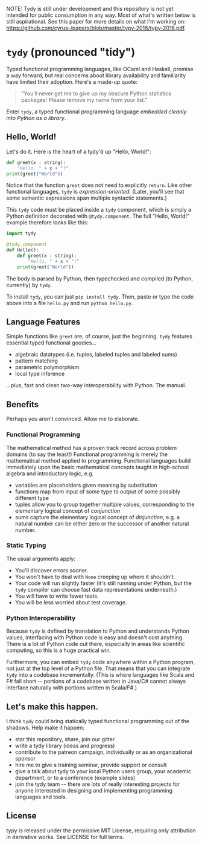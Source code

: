NOTE: Tydy is still under development and this repository is not yet intended for public consumption in any way. Most of what's written below is still aspirational. See this paper for more details on what I'm working on: https://github.com/cyrus-/papers/blob/master/typy-2016/typy-2016.pdf.

`tydy` (pronounced "tidy") 
==========================
Typed functional programming languages, like OCaml and Haskell, promise a way forward, but real concerns about library availability and familiarity have limited their adoption. Here's a made-up quote:

> "You'll never get me to give up my obscure Python statistics packages! Please remove my name from your list."

Enter `tydy`, a typed functional programming language _embedded cleanly into Python as a library_.

Hello, World!
-------------
Let's do it. Here is the heart of a tydy'd up "Hello, World!":
```python
def greet(x : string): 
    "Hello, " + x + "!"
print(greet("World"))
```
Notice that the function `greet` does not need to explicitly `return`. Like other functional languages, `tydy` is *expression-oriented*. (Later, you'll see that some semantic expressions span multiple syntactic statements.)

This `tydy` code must be placed inside a `tydy` component, which is simply a Python definition decorated with `@tydy.component`. The full "Hello, World!" example therefore looks like this:
```python 
import tydy

@tydy.component
def Hello():
    def greet(x : string): 
        "Hello, " + x + "!"
    print(greet("World"))
```
The body is parsed by Python, then typechecked and compiled (to Python, currently) by `tydy`. 

To install `tydy`, you can just `pip install tydy`. Then, paste or type the code above into a file `hello.py` and run `python hello.py`.

Language Features
-----------------
Simple functions like `greet` are, of course, just the beginning. `tydy` features essential typed functional goodies...
* algebraic datatypes (i.e. tuples, labeled tuples and labeled sums)
* pattern matching
* parametric polymorphism
* local type inference

...plus, fast and clean two-way interoperability with Python. The manual.

Benefits
--------
Perhaps you aren't convinced. Allow me to elaborate.

### Functional Programming
The mathematical method has a proven track record across problem domains (to say the least!) Functional programming is merely the mathematical method applied to programming. Functional languages build immediately upon the basic mathematical concepts taught in high-school algebra and introductory logic, e.g.

* variables are placeholders given meaning by substitution
* functions map from input of some type to output of some possibly different type
* tuples allow you to group together multiple values, corresponding to the elementary logical concept of *conjunction*
* sums capture the elementary logical concept of *disjunction*, e.g. a natural number can be either zero or the successor of another natural number.

### Static Typing
The usual arguments apply:
* You'll discover errors sooner.
* You won't have to deal with `None` creeping up where it shouldn't.
* Your code will run slightly faster (it's still running under Python, but the `tydy` compiler can choose fast data representations underneath.)
* You will have to write fewer tests.
* You will be less worried about test coverage.

### Python Interoperability
Because `tydy` is defined by translation to Python and understands Python values, interfacing with Python code is easy and doesn't cost anything. There is a lot of Python code out there, especially in areas like scientific computing, so this is a huge practical win.

Furthermore, you can embed `tydy` code anywhere within a Python program, not just at the top level of a Python file. That means that you can integrate `tydy` into a codebase incrementally. (This is where languages like Scala and F# fall short -- portions of a codebase written in Java/C# cannot always interface naturally with portions written in Scala/F#.)

Let's make this happen.
-----------------------
I think `tydy` could bring statically typed functional programming out of the shadows. Help make it happen:
* star this repository, share, join our gitter
* write a tydy library (ideas and progress)
* contribute to the patreon campaign, individually or as an organizational sponsor
* hire me to give a training seminar, provide support or consult
* give a talk about tydy to your local Python users group, your academic department, or to a conference (example slides)
* join the tydy team -- there are lots of really interesting projects for anyone interested in designing and implementing programming languages and tools. 

License
-------
typy is released under the permissive MIT License, requiring only attribution in derivative works. See LICENSE for full terms.

